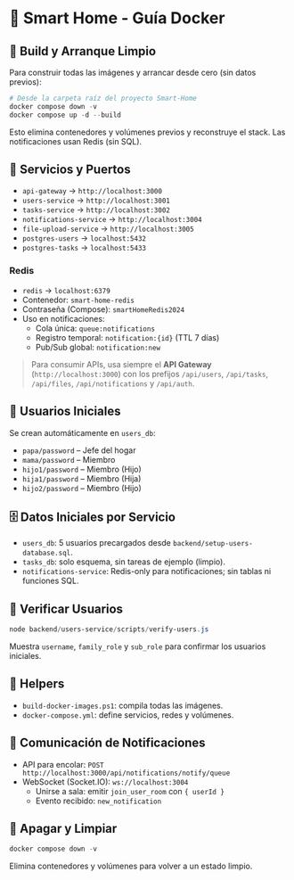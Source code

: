 # 🐳 Smart Home - Guía Docker

## 🚀 Build y Arranque Limpio

Para construir todas las imágenes y arrancar desde cero (sin datos previos):

```powershell
# Desde la carpeta raíz del proyecto Smart-Home
docker compose down -v
docker compose up -d --build
```

Esto elimina contenedores y volúmenes previos y reconstruye el stack. Las notificaciones usan Redis (sin SQL).

## 🧱 Servicios y Puertos

- `api-gateway` → `http://localhost:3000`
- `users-service` → `http://localhost:3001`
- `tasks-service` → `http://localhost:3002`
- `notifications-service` → `http://localhost:3004`
- `file-upload-service` → `http://localhost:3005`
- `postgres-users` → `localhost:5432`
- `postgres-tasks` → `localhost:5433`

### Redis
- `redis` → `localhost:6379`
- Contenedor: `smart-home-redis`
- Contraseña (Compose): `smartHomeRedis2024`
- Uso en notificaciones:
  - Cola única: `queue:notifications`
  - Registro temporal: `notification:{id}` (TTL 7 días)
  - Pub/Sub global: `notification:new`

> Para consumir APIs, usa siempre el **API Gateway** (`http://localhost:3000`) con los prefijos `/api/users`, `/api/tasks`, `/api/files`, `/api/notifications` y `/api/auth`.

## 👤 Usuarios Iniciales

Se crean automáticamente en `users_db`:

- `papa/password` – Jefe del hogar
- `mama/password` – Miembro
- `hijo1/password` – Miembro (Hijo)
- `hija1/password` – Miembro (Hija)
- `hijo2/password` – Miembro (Hijo)

## 🗄️ Datos Iniciales por Servicio

- `users_db`: 5 usuarios precargados desde `backend/setup-users-database.sql`.
- `tasks_db`: solo esquema, sin tareas de ejemplo (limpio).
- `notifications-service`: Redis-only para notificaciones; sin tablas ni funciones SQL.

## 🔎 Verificar Usuarios

```powershell
node backend/users-service/scripts/verify-users.js
```

Muestra `username`, `family_role` y `sub_role` para confirmar los usuarios iniciales.

## 🧰 Helpers

- `build-docker-images.ps1`: compila todas las imágenes.
- `docker-compose.yml`: define servicios, redes y volúmenes.

## 🔌 Comunicación de Notificaciones
- API para encolar: `POST http://localhost:3000/api/notifications/notify/queue`
- WebSocket (Socket.IO): `ws://localhost:3004`
  - Unirse a sala: emitir `join_user_room` con `{ userId }`
  - Evento recibido: `new_notification`

## 🛑 Apagar y Limpiar

```powershell
docker compose down -v
```

Elimina contenedores y volúmenes para volver a un estado limpio.